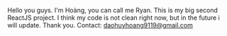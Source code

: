 Hello you guys. I'm Hoàng, you can call me Ryan. This is my big second ReactJS project. I think my code is not clean right now, but in the future i will update. Thank you. Contact: daohuyhoang9119@gmail.com